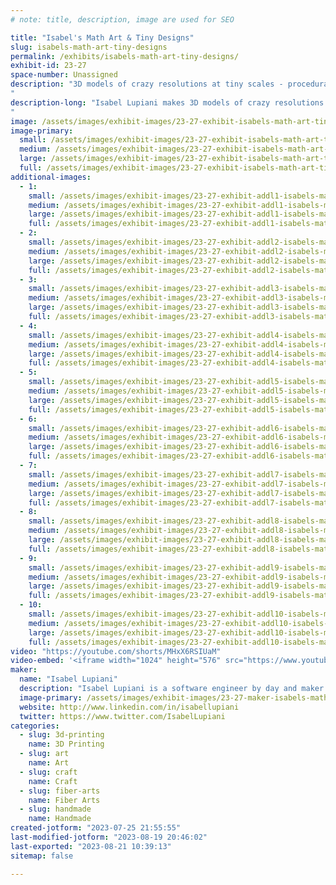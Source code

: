 ```yaml
---
# note: title, description, image are used for SEO

title: "Isabel's Math Art & Tiny Designs"
slug: isabels-math-art-tiny-designs
permalink: /exhibits/isabels-math-art-tiny-designs/
exhibit-id: 23-27
space-number: Unassigned
description: "3D models of crazy resolutions at tiny scales - procedurally generated and mathematically inspired.
"
description-long: "Isabel Lupiani makes 3D models of crazy resolutions at tiny scales. Her designs are often procedurally generated, with inspirations from architecture, mathematics, food, and nature. Her mediums include 3D printing, mold/casting, crochet/knitting, and laser etching with resin, plastics, fiber, wood, cement, and clay.
"
image: /assets/images/exhibit-images/23-27-exhibit-isabels-math-art-tiny-designs-fractalsandvoronois-large.jpg
image-primary: 
  small: /assets/images/exhibit-images/23-27-exhibit-isabels-math-art-tiny-designs-fractalsandvoronois-small.jpg
  medium: /assets/images/exhibit-images/23-27-exhibit-isabels-math-art-tiny-designs-fractalsandvoronois-medium.jpg
  large: /assets/images/exhibit-images/23-27-exhibit-isabels-math-art-tiny-designs-fractalsandvoronois-large.jpg
  full: /assets/images/exhibit-images/23-27-exhibit-isabels-math-art-tiny-designs-fractalsandvoronois-full.jpg
additional-images: 
  - 1:
    small: /assets/images/exhibit-images/23-27-exhibit-addl1-isabels-math-art-tiny-designs-cement-tiles-fractured-building-small.jpg
    medium: /assets/images/exhibit-images/23-27-exhibit-addl1-isabels-math-art-tiny-designs-cement-tiles-fractured-building-medium.jpg
    large: /assets/images/exhibit-images/23-27-exhibit-addl1-isabels-math-art-tiny-designs-cement-tiles-fractured-building-large.jpg
    full: /assets/images/exhibit-images/23-27-exhibit-addl1-isabels-math-art-tiny-designs-cement-tiles-fractured-building-full.jpg
  - 2:
    small: /assets/images/exhibit-images/23-27-exhibit-addl2-isabels-math-art-tiny-designs-screws-pin-cushion-small.jpg
    medium: /assets/images/exhibit-images/23-27-exhibit-addl2-isabels-math-art-tiny-designs-screws-pin-cushion-medium.jpg
    large: /assets/images/exhibit-images/23-27-exhibit-addl2-isabels-math-art-tiny-designs-screws-pin-cushion-large.jpg
    full: /assets/images/exhibit-images/23-27-exhibit-addl2-isabels-math-art-tiny-designs-screws-pin-cushion-full.jpg
  - 3:
    small: /assets/images/exhibit-images/23-27-exhibit-addl3-isabels-math-art-tiny-designs-cityscapesketcheslaseretched-small.jpg
    medium: /assets/images/exhibit-images/23-27-exhibit-addl3-isabels-math-art-tiny-designs-cityscapesketcheslaseretched-medium.jpg
    large: /assets/images/exhibit-images/23-27-exhibit-addl3-isabels-math-art-tiny-designs-cityscapesketcheslaseretched-large.jpg
    full: /assets/images/exhibit-images/23-27-exhibit-addl3-isabels-math-art-tiny-designs-cityscapesketcheslaseretched-full.jpg
  - 4:
    small: /assets/images/exhibit-images/23-27-exhibit-addl4-isabels-math-art-tiny-designs-miniamigurumianimals-small.jpg
    medium: /assets/images/exhibit-images/23-27-exhibit-addl4-isabels-math-art-tiny-designs-miniamigurumianimals-medium.jpg
    large: /assets/images/exhibit-images/23-27-exhibit-addl4-isabels-math-art-tiny-designs-miniamigurumianimals-large.jpg
    full: /assets/images/exhibit-images/23-27-exhibit-addl4-isabels-math-art-tiny-designs-miniamigurumianimals-full.jpg
  - 5:
    small: /assets/images/exhibit-images/23-27-exhibit-addl5-isabels-math-art-tiny-designs-miniamigurumicrochetsushis-small.jpg
    medium: /assets/images/exhibit-images/23-27-exhibit-addl5-isabels-math-art-tiny-designs-miniamigurumicrochetsushis-medium.jpg
    large: /assets/images/exhibit-images/23-27-exhibit-addl5-isabels-math-art-tiny-designs-miniamigurumicrochetsushis-large.jpg
    full: /assets/images/exhibit-images/23-27-exhibit-addl5-isabels-math-art-tiny-designs-miniamigurumicrochetsushis-full.jpg
  - 6:
    small: /assets/images/exhibit-images/23-27-exhibit-addl6-isabels-math-art-tiny-designs-miniamigurumifoods-small.jpg
    medium: /assets/images/exhibit-images/23-27-exhibit-addl6-isabels-math-art-tiny-designs-miniamigurumifoods-medium.jpg
    large: /assets/images/exhibit-images/23-27-exhibit-addl6-isabels-math-art-tiny-designs-miniamigurumifoods-large.jpg
    full: /assets/images/exhibit-images/23-27-exhibit-addl6-isabels-math-art-tiny-designs-miniamigurumifoods-full.jpg
  - 7:
    small: /assets/images/exhibit-images/23-27-exhibit-addl7-isabels-math-art-tiny-designs-more3dprints-small.jpg
    medium: /assets/images/exhibit-images/23-27-exhibit-addl7-isabels-math-art-tiny-designs-more3dprints-medium.jpg
    large: /assets/images/exhibit-images/23-27-exhibit-addl7-isabels-math-art-tiny-designs-more3dprints-large.jpg
    full: /assets/images/exhibit-images/23-27-exhibit-addl7-isabels-math-art-tiny-designs-more3dprints-full.jpg
  - 8:
    small: /assets/images/exhibit-images/23-27-exhibit-addl8-isabels-math-art-tiny-designs-polymerclayminifoods-small.jpg
    medium: /assets/images/exhibit-images/23-27-exhibit-addl8-isabels-math-art-tiny-designs-polymerclayminifoods-medium.jpg
    large: /assets/images/exhibit-images/23-27-exhibit-addl8-isabels-math-art-tiny-designs-polymerclayminifoods-large.jpg
    full: /assets/images/exhibit-images/23-27-exhibit-addl8-isabels-math-art-tiny-designs-polymerclayminifoods-full.jpg
  - 9:
    small: /assets/images/exhibit-images/23-27-exhibit-addl9-isabels-math-art-tiny-designs-woventeapotdetail-small.jpg
    medium: /assets/images/exhibit-images/23-27-exhibit-addl9-isabels-math-art-tiny-designs-woventeapotdetail-medium.jpg
    large: /assets/images/exhibit-images/23-27-exhibit-addl9-isabels-math-art-tiny-designs-woventeapotdetail-large.jpg
    full: /assets/images/exhibit-images/23-27-exhibit-addl9-isabels-math-art-tiny-designs-woventeapotdetail-full.jpg
  - 10:
    small: /assets/images/exhibit-images/23-27-exhibit-addl10-isabels-math-art-tiny-designs-woventeapots-small.jpg
    medium: /assets/images/exhibit-images/23-27-exhibit-addl10-isabels-math-art-tiny-designs-woventeapots-medium.jpg
    large: /assets/images/exhibit-images/23-27-exhibit-addl10-isabels-math-art-tiny-designs-woventeapots-large.jpg
    full: /assets/images/exhibit-images/23-27-exhibit-addl10-isabels-math-art-tiny-designs-woventeapots-full.jpg
video: "https://youtube.com/shorts/MHxX6RSIUaM"
video-embed: '<iframe width="1024" height="576" src="https://www.youtube.com/embed/MHxX6RSIUaM?feature=oembed" frameborder="0" allow="accelerometer; autoplay; clipboard-write; encrypted-media; gyroscope; picture-in-picture; web-share" allowfullscreen title="100% procedurally generated, parametric, and 3D printed micro worm screw and gears assembly"></iframe>'
maker: 
  name: "Isabel Lupiani"
  description: "Isabel Lupiani is a software engineer by day and maker by night, who enjoys handcrafting 3D models as much as procedurally generating them. She received her MS in Computer Science from Georgia Tech, and has worked at several game studios in the past as an AI engineer for PC/Xbox games. Her book credits include Blender Scripting with Python: Automate Tasks, Write Helper Tools, and Procedurally Generate Models in Blender. Isabel currently works as a Lead AI Engineer in the automotive simulation industry."
  image-primary: /assets/images/exhibit-images/23-27-maker-isabels-math-art-tiny-designs-isabel-s-math-art-tiny-designs-medium.png
  website: http://www.linkedin.com/in/isabellupiani
  twitter: https://www.twitter.com/IsabelLupiani
categories: 
  - slug: 3d-printing
    name: 3D Printing
  - slug: art
    name: Art
  - slug: craft
    name: Craft
  - slug: fiber-arts
    name: Fiber Arts
  - slug: handmade
    name: Handmade
created-jotform: "2023-07-25 21:55:55"
last-modified-jotform: "2023-08-19 20:46:02"
last-exported: "2023-08-21 10:39:13"
sitemap: false

---
```

